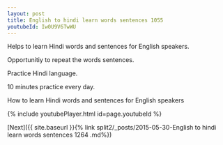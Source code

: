 ```yaml
---
layout: post
title: English to hindi learn words sentences 1055 
youtubeId: Iw0U9V6TwWU
---
```

 
 
Helps to learn Hindi words and sentences for English speakers.

Opportunitiy to repeat the words sentences. 

Practice Hindi language. 
 
10 minutes practice every day. 
 
How to learn Hindi words and sentences for English speakers 
 
{% include youtubePlayer.html id=page.youtubeId %}
 
 
[Next]({{ site.baseurl }}{% link  split2/_posts/2015-05-30-English to hindi learn words sentences 1264 .md%})
 
